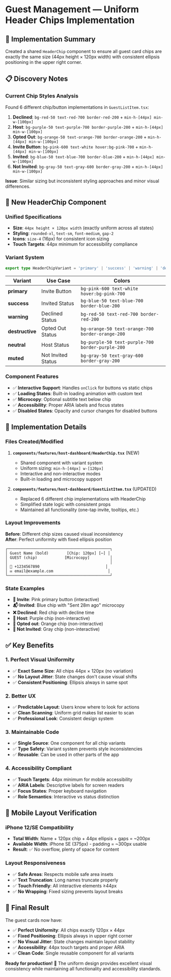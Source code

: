 # Guest Management — Uniform Header Chips Implementation

## 🎯 Implementation Summary

Created a shared `HeaderChip` component to ensure all guest card chips are exactly the same size (44px height × 120px width) with consistent ellipsis positioning in the upper right corner.

## 📋 Discovery Notes

### Current Chip Styles Analysis
Found 6 different chip/button implementations in `GuestListItem.tsx`:
1. **Declined**: `bg-red-50 text-red-700 border-red-200` + `min-h-[44px] min-w-[100px]`
2. **Host**: `bg-purple-50 text-purple-700 border-purple-200` + `min-h-[44px] min-w-[100px]`
3. **Opted Out**: `bg-orange-50 text-orange-700 border-orange-200` + `min-h-[44px] min-w-[100px]`
4. **Invite Button**: `bg-pink-600 text-white hover:bg-pink-700` + `min-h-[44px] min-w-[100px]`
5. **Invited**: `bg-blue-50 text-blue-700 border-blue-200` + `min-h-[44px] min-w-[100px]`
6. **Not Invited**: `bg-gray-50 text-gray-600 border-gray-200` + `min-h-[44px] min-w-[100px]`

**Issue**: Similar sizing but inconsistent styling approaches and minor visual differences.

## 🎨 New HeaderChip Component

### Unified Specifications
- **Size**: `44px height × 120px width` (exactly uniform across all states)
- **Styling**: `rounded-xl`, `text-sm`, `font-medium`, `gap-2`
- **Icons**: `size-4` (16px) for consistent icon sizing
- **Touch Targets**: 44px minimum for accessibility compliance

### Variant System
```typescript
export type HeaderChipVariant = 'primary' | 'success' | 'warning' | 'destructive' | 'neutral' | 'muted';
```

| Variant | Use Case | Colors |
|---------|----------|--------|
| **primary** | Invite Button | `bg-pink-600 text-white hover:bg-pink-700` |
| **success** | Invited Status | `bg-blue-50 text-blue-700 border-blue-200` |
| **warning** | Declined Status | `bg-red-50 text-red-700 border-red-200` |
| **destructive** | Opted Out Status | `bg-orange-50 text-orange-700 border-orange-200` |
| **neutral** | Host Status | `bg-purple-50 text-purple-700 border-purple-200` |
| **muted** | Not Invited Status | `bg-gray-50 text-gray-600 border-gray-200` |

### Component Features
- ✅ **Interactive Support**: Handles `onClick` for buttons vs static chips
- ✅ **Loading States**: Built-in loading animation with custom text
- ✅ **Microcopy**: Optional subtitle text below chip
- ✅ **Accessibility**: Proper ARIA labels and focus states
- ✅ **Disabled States**: Opacity and cursor changes for disabled buttons

## 🔧 Implementation Details

### Files Created/Modified
1. **`components/features/host-dashboard/HeaderChip.tsx`** (NEW)
   - Shared component with variant system
   - Uniform sizing: `min-h-[44px] w-[120px]`
   - Interactive and non-interactive modes
   - Built-in loading and microcopy support

2. **`components/features/host-dashboard/GuestListItem.tsx`** (UPDATED)
   - Replaced 6 different chip implementations with HeaderChip
   - Simplified state logic with consistent props
   - Maintained all functionality (one-tap invite, tooltips, etc.)

### Layout Improvements
**Before**: Different chip sizes caused visual inconsistency  
**After**: Perfect uniformity with fixed ellipsis position

```
┌─────────────────────────────────────────────┐
│ Guest Name (bold)        [Chip: 120px] [⋯] │
│ GUEST (chip)            [Microcopy]         │
│                                             │
│ 📱 +1234567890                             │
│ ✉️ email@example.com                        │
└─────────────────────────────────────────────┘
```

### State Examples
- **📨 Invite**: Pink primary button (interactive)
- **📬 Invited**: Blue chip with "Sent 28m ago" microcopy
- **❌ Declined**: Red chip with decline time
- **👑 Host**: Purple chip (non-interactive)
- **🚫 Opted out**: Orange chip (non-interactive)
- **📝 Not Invited**: Gray chip (non-interactive)

## ✅ Key Benefits

### 1. **Perfect Visual Uniformity**
- ✅ **Exact Same Size**: All chips 44px × 120px (no variation)
- ✅ **No Layout Jitter**: State changes don't cause visual shifts
- ✅ **Consistent Positioning**: Ellipsis always in same spot

### 2. **Better UX**
- ✅ **Predictable Layout**: Users know where to look for actions
- ✅ **Clean Scanning**: Uniform grid makes list easier to scan
- ✅ **Professional Look**: Consistent design system

### 3. **Maintainable Code**
- ✅ **Single Source**: One component for all chip variants
- ✅ **Type Safety**: Variant system prevents style inconsistencies
- ✅ **Reusable**: Can be used in other parts of the app

### 4. **Accessibility Compliant**
- ✅ **Touch Targets**: 44px minimum for mobile accessibility
- ✅ **ARIA Labels**: Descriptive labels for screen readers
- ✅ **Focus States**: Proper keyboard navigation
- ✅ **Role Semantics**: Interactive vs status distinction

## 📱 Mobile Layout Verification

### iPhone 12/SE Compatibility
- **Total Width**: Name + 120px chip + 44px ellipsis + gaps = ~200px
- **Available Width**: iPhone SE (375px) - padding = ~300px usable
- **Result**: ✅ No overflow, plenty of space for content

### Layout Responsiveness
- ✅ **Safe Areas**: Respects mobile safe area insets
- ✅ **Text Truncation**: Long names truncate properly
- ✅ **Touch Friendly**: All interactive elements ≥44px
- ✅ **No Wrapping**: Fixed sizing prevents layout breaks

## 🚀 Final Result

The guest cards now have:
- ✅ **Perfect Uniformity**: All chips exactly 120px × 44px
- ✅ **Fixed Positioning**: Ellipsis always in upper right corner
- ✅ **No Visual Jitter**: State changes maintain layout stability
- ✅ **Accessibility**: 44px touch targets and proper ARIA
- ✅ **Clean Code**: Single reusable component for all variants

**Ready for production!** 🎉 The uniform design provides excellent visual consistency while maintaining all functionality and accessibility standards.
